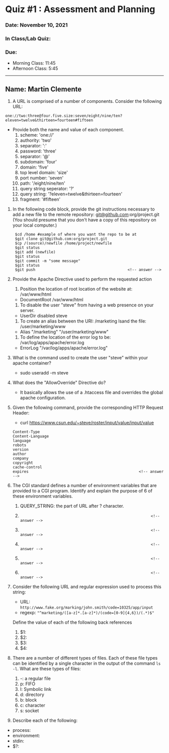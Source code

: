 # Quiz #1 : Assessment and Planning 

### Date: November 10, 2021
### In Class/Lab Quiz:
### Due:
* Morning Class:  11:45
* Afternoon Class: 5:45


---
## Name: Martin Clemente  <!-- answer -->


1. A URL is comprised of a number of components.  Consider the following URL:

  ``one://two:three@four.five.size:seven/eight/nine/ten?eleven=twelve&thirteen=fourteen#fifteen``

  * Provide both the name and value of each component.
    1. scheme:                        'one://'                            <!-- answer -->
    1. authority:                     'two'                               <!-- answer -->
    1. separator:                     ':'                                 <!-- answer -->
    1. password:                      'three'                             <!-- answer -->
    1. separator:                     '@'                                 <!-- answer -->
    1. subdomain:                     'four'                              <!-- answer -->
    1. domain:                        'five'                              <!-- answer -->
    1. top level domain:              'size'                              <!-- answer -->
    1. port number:                   'seven'                             <!-- answer -->
    1. path:                          '/eight/nine/ten'                   <!-- answer -->
    1. query string seperator:        '?'                                 <!-- answer -->
    1. query string:                  '?eleven=twelve&thirteen=fourteen'  <!-- answer -->
    1. fragment:                      '#fifteen'                          <!-- answer -->
    <!-- Add more lines as needed -->

1. In the following code block, provide the git instructions necessary to add a new file to the remote repository: git@github.com:org/project.git (You should presume that you don't have a copy of this repository on your local computer.)
   ```
    $cd /home #example of where you want the repo to be at
    $git clone git@github.com:org/project.git  
    $cp /(source)/newfile /home/project/newfile
    $git status
    $git add (newfile)       
    $git status
    $git commit -m "some message"
    $git status
    $git push                                         <!-- answer -->
   ```
   <!-- You many add any number of lines in the above code block that you need. -->

1. Provide the Apache Directive used to perform the requested action
   1. Position the location of root location of the website at:  /var/www/html
     * DocumentRoot /var/www/html                                          <!-- answer -->
   1. To disable the user "steve" from having a web presence on your server.
     * UserDir disabled steve                                                <!-- answer -->
   1. To create an alias between the URI: /marketing lsand the file: /user/marketing/www
     * Alias "/marketing" "/user/marketing/www"                                                 <!-- answer -->
   1. To define the location of the error log to be: /var/log/apps/apache/error.log
     *  ErrorLog "/var/log/apps/apache/error.log"                                                <!-- answer -->


1. What is the command used to create the user "steve" within your apache container?
    * sudo useradd -m steve                                                 <!-- answer -->


1. What does the "AllowOverride" Directive do?
    *  It basically allows the use of a .htaccess file and overrides the global apache configuration.                                                <!-- answer -->


1. Given the following command, provide the corresponding HTTP Request Header:
    * curl  https://www.csun.edu/~steve/roster/input/value/input/value
    ```
    Content-Type
    Content-Language
    language
    robots
    version
    author
    company
    copyright
    cache-control
    expires                                                 <!-- answer -->
    ```                                                      
    <!-- You many add any number of lines in the above code block that you need. -->

1. The CGI standard defines a number of environment variables that are provided to a CGI program.  Identify and explain the purpose of 6 of these environment variables.
   1. QUERY_STRING:  the part of URL after ? character.             <!-- answer -->
   1.                                                               <!-- answer -->
   1.                                                               <!-- answer -->
   1.                                                               <!-- answer -->
   1.                                                               <!-- answer -->
   1.                                                               <!-- answer -->


 1. Consider the following URL and regular expression used to process this string:
    * URL:   ``http://www.fake.org/marking/john.smith/code=10325/app/input``
    * regexp: ``"^marketing/([a-z]*.[a-z]*)/(code=[0-9]{4,6})/(.*)$"``

    Define the value of each of the following back references
    1. $1:                                                           <!-- answer -->
    1. $2:                                                           <!-- answer -->
    1. $3:                                                           <!-- answer -->
    1. $4:                                                           <!-- answer -->

1. There are a number of different types of files.  Each of these file types can be identified by a single character in the output of the command ``ls -l``.  What are these types of files:
   1. -: a regular file
   1. p: FIFO                                                         <!-- answer -->
   1. l: Symbolic link                                                         <!-- answer -->
   1. d: directory                                                         <!-- answer -->
   1. b: block                                                         <!-- answer -->
   1. c: character                                                         <!-- answer -->
   1. s: socket                                                        <!-- answer -->

1. Describe each of the following:
  - process:                                                      <!-- answer -->
  - environment:                                                  <!-- answer -->
  - stdin:                                                        <!-- answer -->
  - $?:                                                           <!-- answer -->
 
